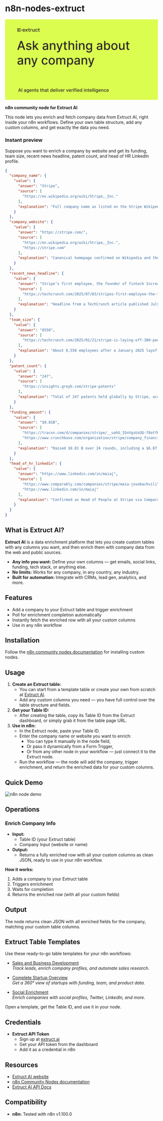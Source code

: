 # n8n-nodes-extruct

![Extruct AI Banner](icons/banner.png)

**n8n community node for Extruct AI**

This node lets you enrich and fetch company data from Extruct AI, right inside your n8n workflows.
Define your own table structure, add any custom columns, and get exactly the data you need.

### Instant preview

Suppose you want to enrich a company by website and get its funding, team size, recent news headline, patent count, and head of HR LinkedIn profile.


```json
{
  "company_name": {
    "value": {
      "answer": "Stripe",
      "source": [
        "https://en.wikipedia.org/wiki/Stripe,_Inc."
      ],
      "explanation": "Full company name as listed on the Stripe Wikipedia page."
    }
  },
  "company_website": {
    "value": {
      "answer": "https://stripe.com/",
      "source": [
        "https://en.wikipedia.org/wiki/Stripe,_Inc.",
        "https://stripe.com"
      ],
      "explanation": "Canonical homepage confirmed on Wikipedia and the stripe.com domain."
    }
  },
  "recent_news_headline": {
    "value": {
      "answer": "Stripe’s first employee, the founder of fintech Increase, sort of bought a bank",
      "source": [
        "https://techcrunch.com/2025/07/03/stripes-first-employee-the-founder-of-fintech-increase-sort-of-bought-a-bank"
      ],
      "explanation": "Headline from a TechCrunch article published July 3, 2025, as the latest news about Stripe."
    }
  },
  "team_size": {
    "value": {
      "answer": "8550",
      "source": [
        "https://techcrunch.com/2025/01/21/stripe-is-laying-off-300-people-but-says-it-still-plans-to-hire-in-2025"
      ],
      "explanation": "About 8,550 employees after a January 2025 layoff of 300 people, per TechCrunch."
    }
  },
  "patent_count": {
    "value": {
      "answer": "247",
      "source": [
        "https://insights.greyb.com/stripe-patents"
      ],
      "explanation": "Total of 247 patents held globally by Stripe, according to GreyB Insights."
    }
  },
  "funding_amount": {
    "value": {
      "answer": "$9.81B",
      "source": [
        "https://tracxn.com/d/companies/stripe/__uahG_IGnVgsUsOG-f8otYHLkOkliWg7YFhJ5ZkNIkpI/funding-and-investors",
        "https://www.crunchbase.com/organization/stripe/company_financials"
      ],
      "explanation": "Raised $9.81 B over 24 rounds, including a $6.87 B round in March 2023, per Tracxn and Crunchbase."
    }
  },
  "head_of_hr_linkedin": {
    "value": {
      "answer": "https://www.linkedin.com/in/maiaj",
      "source": [
        "https://www.comparably.com/companies/stripe/maia-josebachvili",
        "https://www.linkedin.com/in/maiaj"
      ],
      "explanation": "Confirmed as Head of People at Stripe via Comparably and LinkedIn."
    }
  }
}
```



## What is Extruct AI?

**Extruct AI** is a data enrichment platform that lets you create custom tables with any columns you want, and then enrich them with company data from the web and public sources.  

- **Any info you want:** Define your own columns — get emails, social links, funding, tech stack, or anything else.
- **No limits:** Works for any company, in any country, any industry.
- **Built for automation:** Integrate with CRMs, lead gen, analytics, and more.



## Features

- Add a company to your Extruct table and trigger enrichment
- Poll for enrichment completion automatically
- Instantly fetch the enriched row with all your custom columns
- Use in any n8n workflow



## Installation

Follow the [n8n community nodes documentation](https://docs.n8n.io/integrations/community-nodes/) for installing custom nodes.



## Usage

1. **Create an Extruct table:**
   - You can start from a template table or create your own from scratch at [Extruct AI](https://extruct.ai).
   - Add any custom columns you need — you have full control over the table structure and fields.
2. **Get your Table ID:**
   - After creating the table, copy its Table ID from the Extruct dashboard, or simply grab it from the table page URL.
3. **Use in n8n:**
   - In the Extruct node, paste your Table ID.
   - Enter the company name or website you want to enrich:
     - You can type it manually in the node field,
     - Or pass it dynamically from a Form Trigger,
     - Or from any other node in your workflow — just connect it to the Extruct node.
   - Run the workflow — the node will add the company, trigger enrichment, and return the enriched data for your custom columns.

## Quick Demo

![n8n node demo](https://github.com/zodackwand/extruct_screenshots/blob/main/demo.gif?raw=true)


## Operations

### Enrich Company Info

- **Input:**  
  - Table ID (your Extruct table)
  - Company Input (website or name)
- **Output:**  
  - Returns a fully enriched row with all your custom columns as clean JSON, ready to use in your n8n workflow.

**How it works:**  
1. Adds a company to your Extruct table  
2. Triggers enrichment  
3. Waits for completion  
4. Returns the enriched row (with all your custom fields)



## Output
The node returns clean JSON with all enriched fields for the company, matching your custom table columns.



## Extruct Table Templates
Use these ready-to-go table templates for your n8n workflows:

- [Sales and Business Development](https://app.extruct.ai/tables/shared/jlcBdFwKXrC8uw21)  
  *Track leads, enrich company profiles, and automate sales research.*

- [Complete Startup Overview](https://app.extruct.ai/tables/shared/gQlqQK4pQgPDmk81)  
  *Get a 360° view of startups with funding, team, and product data.*

- [Social Enrichment](https://app.extruct.ai/tables/shared/VfGemEC1BujAIJx8)  
  *Enrich companies with social profiles, Twitter, LinkedIn, and more.*

Open a template, get the Table ID, and use it in your node.



## Credentials

- **Extruct API Token**  
  - Sign up at [extruct.ai](https://extruct.ai)
  - Get your API token from the dashboard
  - Add it as a credential in n8n



## Resources

- [Extruct AI website](https://extruct.ai)
- [n8n Community Nodes documentation](https://docs.n8n.io/integrations/community-nodes/)
- [Extruct AI API Docs](https://www.extruct.ai/docs/extruct-ai/product)



## Compatibility

- **n8n:** Tested with n8n v1.100.0
